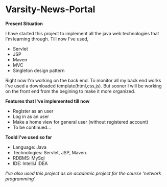 # Varsity-News-Portal

**Present Situation**

I have started this project to implement all the java web technologies that I'm learning through. Till now I've used,
  - Servlet
  - JSP
  - Maven
  - MVC
  - Singleton design pattern
  
Right now I'm working on the back end. To monitor all my back end works I've used a downloaded template(html,css,js). But sooner I will be working on the front end from the begining to make it more organized.

**Features that I've implemented till now**

  - Register as an user
  - Log in as an user
  - Make a home view for general user (without registered account)
  - To be continued...

**Toold I've used so far**

  - Language: Java
  - Technologies: Servlet, JSP, Maven.
  - RDBMS: MySql
  - IDE: IntelliJ IDEA

*I've also used this project as an academic project for the course 'network programming'*
